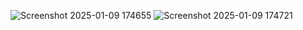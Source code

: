 ![Screenshot 2025-01-09 174655](https://github.com/user-attachments/assets/deacf5fb-80d4-4d78-a0ee-9a318a165c92)
![Screenshot 2025-01-09 174721](https://github.com/user-attachments/assets/a12bdef9-7114-4598-88b9-370359cce3b9)
